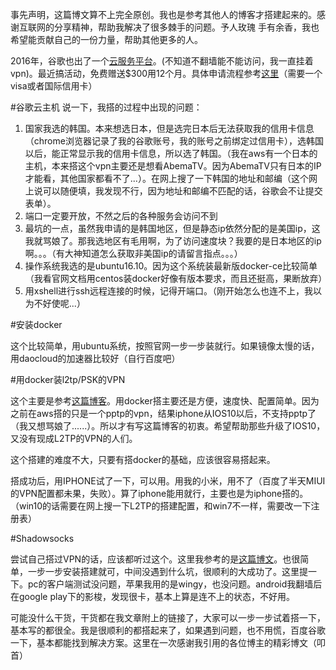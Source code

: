 事先声明，这篇博文算不上完全原创。我也是参考其他人的博客才搭建起来的。感谢互联网的分享精神，帮助我解决了很多棘手的问题。予人玫瑰 手有余香，我也希望能贡献自己的一份力量，帮助其他更多的人。

2016年，谷歌也出了一个[云服务平台](https://cloud.google.com)。(不知道不翻墙能不能访问，我一直挂着vpn)。最近搞活动，免费赠送$300用12个月。具体申请流程参考[这里](http://51.ruyo.net/p/2144.html)（需要一个visa或者国际信用卡）

#谷歌云主机
说一下，我搭的过程中出现的问题：

1. 国家我选的韩国。本来想选日本，但是选完日本后无法获取我的信用卡信息（chrome浏览器记录了我的谷歌账号，我的账号之前绑定过信用卡），选韩国以后，能正常显示我的信用卡信息，所以选了韩国。（我在aws有一个日本的主机，本来搭这个vpn主要还是想看AbemaTV。因为AbemaTV只有日本的IP才能看，其他国家都看不了...）。在网上搜了一下韩国的地址和邮编（这个网上说可以随便填，我发现不行，因为地址和邮编不匹配的话，谷歌会不让提交表单）。
2. 端口一定要开放，不然之后的各种服务会访问不到
3. 最坑的一点，虽然我申请的是韩国地区，但是静态ip依然分配的是美国ip，这我就骂娘了。那我选地区有毛用啊，为了访问速度块？我要的是日本地区的ip啊。。。（有大神知道怎么获取非美国ip的请留言指点。。。）
4. 操作系统我选的是ubuntu16.10。因为这个系统装最新版docker-ce比较简单（我看官网文档用centos装docker好像有版本要求，而且还挺高，果断放弃）
5. 用xshell进行ssh远程连接的时候，记得开端口。（刚开始怎么也连不上，我以为不好使呢...）



#安装docker

这个比较简单，用ubuntu系统，按照官网一步一步装就行。如果镜像太慢的话，用daocloud的加速器比较好（自行百度吧）


#用docker装l2tp/PSK的VPN

这个主要是参考[这篇博客](http://blog.csdn.net/xindoo/article/details/52830609)。用docker搭主要还是方便，速度快、配置简单。因为之前在aws搭的只是一个pptp的vpn，结果iphone从IOS10以后，不支持pptp了（我又想骂娘了......）。所以才有写这篇博客的初衷。希望帮助那些升级了IOS10，又没有现成L2TP的VPN的人们。

这个搭建的难度不大，只要有搭docker的基础，应该很容易搭起来。

搭成功后，用IPHONE试了一下，可以用。用我的小米，用不了（百度了半天MIUI的VPN配置都未果，失败）。算了iphone能用就行，主要也是为iphone搭的。（win10的话需要在网上搜一下L2TP的搭建配置，和win7不一样，需要改一下注册表）


#Shadowsocks

尝试自己搭过VPN的话，应该都听过这个。这里我参考的是[这篇博文](https://my.oschina.net/lanni654321/blog/489459)。也很简单，一步一步安装搭建就可，中间没遇到什么坑，很顺利的大成功了。这里提一下。pc的客户端测试没问题，苹果我用的是wingy，也没问题。android我翻墙后在google play下的影梭，发现很卡，基本上算是连不上的状态，不好用。


可能没什么干货，干货都在我文章附上的链接了，大家可以一步一步试着搭一下，基本写的都很全。我是很顺利的都搭起来了，如果遇到问题，也不用慌，百度谷歌一下，基本都能找到解决方案。这里在一次感谢我引用的各位博主的精彩博文（叩首）




